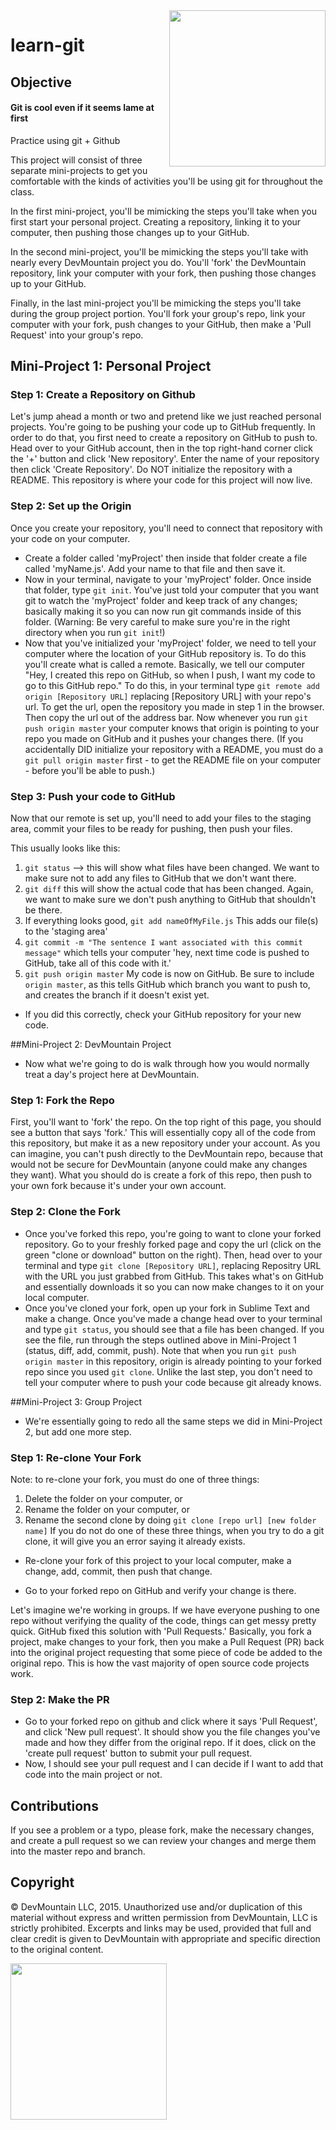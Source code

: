 <img src="https://devmounta.in/img/logowhiteblue.png" width="250" align="right">

learn-git
=========

## Objective
#### Git is cool even if it seems lame at first
Practice using git + Github

This project will consist of three separate mini-projects to get you comfortable with the kinds of activities you'll be using git for throughout the class.

In the first mini-project, you'll be mimicking the steps you'll take when you first start your personal project. Creating a repository, linking it to your computer, then pushing those changes up to your GitHub.

In the second mini-project, you'll be mimicking the steps you'll take with nearly every DevMountain project you do. You'll 'fork' the DevMountain repository, link your computer with your fork, then pushing those changes up to your GitHub.

Finally, in the last mini-project you'll be mimicking the steps you'll take during the group project portion. You'll fork your group's repo, link your computer with your fork, push changes to your GitHub, then make a 'Pull Request' into your group's repo.

## Mini-Project 1: Personal Project

### Step 1: Create a Repository on Github
Let's jump ahead a month or two and pretend like we just reached personal projects. You're going to be pushing your code up to GitHub frequently. In order to do that, you first need to create a repository on GitHub to push to. Head over to your GitHub account, then in the top right-hand corner click the '+' button and click 'New repository'. Enter the name of your repository then click 'Create Repository'. Do NOT initialize the repository with a README. This repository is where your code for this project will now live.

### Step 2: Set up the Origin
Once you create your repository, you'll need to connect that repository with your code on your computer.
* Create a folder called 'myProject' then inside that folder create a file called 'myName.js'. Add your name to that file and then save it.
* Now in your terminal, navigate to your 'myProject' folder. Once inside that folder, type `git init`. You've just told your computer that you want git to watch the 'myProject' folder and keep track of any changes; basically making it so you can now run git commands inside of this folder.  (Warning:  Be very careful to make sure you're in the right directory when you run `git init`!)
* Now that you've initialized your 'myProject' folder, we need to tell your computer where the location of your GitHub repository is. To do this you'll create what is called a remote. Basically, we tell our computer "Hey, I created this repo on GitHub, so when I push, I want my code to go to this GitHub repo." To do this, in your terminal type `git remote add origin [Repository URL]` replacing [Repository URL] with your repo's url.  To get the url, open the repository you made in step 1 in the browser.  Then copy the url out of the address bar. Now whenever you run `git push origin master` your computer knows that origin is pointing to your repo you made on GitHub and it pushes your changes there. (If you accidentally DID initialize your repository with a README, you must do a `git pull origin master` first - to get the README file on your computer - before you'll be able to push.)

### Step 3: Push your code to GitHub
Now that our remote is set up, you'll need to add your files to the staging area, commit your files to be ready for pushing, then push your files.

This usually looks like this:

1. `git status` --> this will show what files have been changed. We want to make sure not to add any files to GitHub that we don't want there.
2. `git diff` this will show the actual code that has been changed. Again, we want to make sure we don't push anything to GitHub that shouldn't be there.
3. If everything looks good, `git add nameOfMyFile.js` This adds our file(s) to the 'staging area'
4. `git commit -m "The sentence I want associated with this commit message"` which tells your computer 'hey, next time code is pushed to GitHub, take all of this code with it.'
5. `git push origin master` My code is now on GitHub. Be sure to include `origin master`, as this tells GitHub which branch you want to push to, and creates the branch if it doesn't exist yet.

* If you did this correctly, check your GitHub repository for your new code.

##Mini-Project 2: DevMountain Project
* Now what we're going to do is walk through how you would normally treat a day's project here at DevMountain.

### Step 1: Fork the Repo
First, you'll want to 'fork' the repo. On the top right of this page, you should see a button that says 'fork.' This will essentially copy all of the code from this repository, but make it as a new repository under your account. As you can imagine, you can't push directly to the DevMountain repo, because that would not be secure for DevMountain (anyone could make any changes they want). What you should do is create a fork of this repo, then push to your own fork because it's under your own account.

### Step 2: Clone the Fork
* Once you've forked this repo, you're going to want to clone your forked repository. Go to your freshly forked page and copy the url (click on the green "clone or download" button on the right). Then, head over to your terminal and type `git clone [Repository URL]`, replacing Repositry URL with the URL you just grabbed from GitHub. This takes what's on GitHub and essentially downloads it so you can now make changes to it on your local computer.
* Once you've cloned your fork, open up your fork in Sublime Text and make a change. Once you've made a change head over to your terminal and type `git status`, you should see that a file has been changed. If you see the file, run through the steps outlined above in Mini-Project 1 (status, diff, add, commit, push). Note that when you run `git push origin master` in this repository, origin is already pointing to your forked repo since you used `git clone`. Unlike the last step, you don't need to tell your computer where to push your code because git already knows.

##Mini-Project 3: Group Project
* We're essentially going to redo all the same steps we did in Mini-Project 2, but add one more step.

### Step 1: Re-clone Your Fork

Note: to re-clone your fork, you must do one of three things:
1. Delete the folder on your computer, or
2. Rename the folder on your computer, or
3. Rename the second clone by doing ```git clone [repo url] [new folder name]```
If you do not do one of these three things, when you try to do a git clone, it will give you an error saying it already exists.

* Re-clone your fork of this project to your local computer, make a change, add, commit, then push that change.

* Go to your forked repo on GitHub and verify your change is there.

Let's imagine we're working in groups. If we have everyone pushing to one repo without verifying the quality of the code, things can get messy pretty quick. GitHub fixed this solution with 'Pull Requests.' Basically, you fork a project, make changes to your fork, then you make a Pull Request (PR) back into the original project requesting that some piece of code be added to the original repo. This is how the vast majority of open source code projects work.

### Step 2: Make the PR
* Go to your forked repo on github and click where it says 'Pull Request', and click 'New pull request'. It should show you the file changes you've made and how they differ from the original repo. If it does, click on the 'create pull request' button to submit your pull request.
* Now, I should see your pull request and I can decide if I want to add that code into the main project or not.

## Contributions
If you see a problem or a typo, please fork, make the necessary changes, and create a pull request so we can review your changes and merge them into the master repo and branch.

## Copyright

© DevMountain LLC, 2015. Unauthorized use and/or duplication of this material without express and written permission from DevMountain, LLC is strictly prohibited. Excerpts and links may be used, provided that full and clear credit is given to DevMountain with appropriate and specific direction to the original content.

<img src="https://devmounta.in/img/logowhiteblue.png" width="250">
